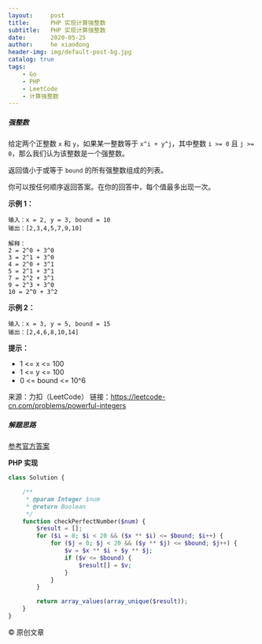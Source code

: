 ```yaml
---
layout:     post
title:      PHP 实现计算强整数
subtitle:   PHP 实现计算强整数
date:       2020-05-25
author:     he xiaodong
header-img: img/default-post-bg.jpg
catalog: true
tags:
    - Go
    - PHP
    - LeetCode
    - 计算强整数
---
```


##### 强整数
给定两个正整数 `x` 和 `y`，如果某一整数等于 `x^i + y^j`，其中整数 `i >= 0` 且 `j >= 0`，那么我们认为该整数是一个强整数。

返回值小于或等于 `bound` 的所有强整数组成的列表。

你可以按任何顺序返回答案。在你的回答中，每个值最多出现一次。


**示例 1：**
```
输入：x = 2, y = 3, bound = 10
输出：[2,3,4,5,7,9,10]

解释：
2 = 2^0 + 3^0
3 = 2^1 + 3^0
4 = 2^0 + 3^1
5 = 2^1 + 3^1
7 = 2^2 + 3^1
9 = 2^3 + 3^0
10 = 2^0 + 3^2
```

**示例 2：**
```
输入：x = 3, y = 5, bound = 15
输出：[2,4,6,8,10,14]
```

**提示：**

- 1 <= x <= 100
- 1 <= y <= 100
- 0 <= bound <= 10^6

来源：力扣（LeetCode）
链接：https://leetcode-cn.com/problems/powerful-integers


##### 解题思路
[参考官方答案](https://leetcode-cn.com/problems/powerful-integers/solution/qiang-zheng-shu-by-leetcode/)

**PHP 实现**
```php
class Solution {

    /**
     * @param Integer $num
     * @return Boolean
     */
    function checkPerfectNumber($num) {
        $result = [];
        for ($i = 0; $i < 20 && ($x ** $i) <= $bound; $i++) {
            for ($j = 0; $j < 20 && ($y ** $j) <= $bound; $j++) {
                $v = $x ** $i + $y ** $j;
                if ($v <= $bound) {
                    $result[] = $v;
                }
            }
        }

        return array_values(array_unique($result));
    }
}
```

© 原创文章
